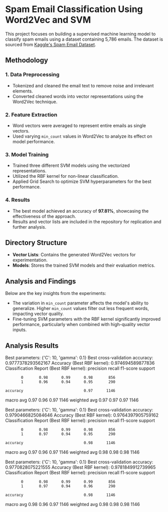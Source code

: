 # Spam Email Classification Using Word2Vec and SVM

This project focuses on building a supervised machine learning model to classify spam emails using a dataset containing 5,786 emails. The dataset is sourced from [Kaggle's Spam Email Dataset](https://www.kaggle.com/datasets/jackksoncsie/spam-email-dataset).

## Methodology

### 1. Data Preprocessing
- Tokenized and cleaned the email text to remove noise and irrelevant elements.
- Converted cleaned words into vector representations using the Word2Vec technique.

### 2. Feature Extraction
- Word vectors were averaged to represent entire emails as single vectors.
- Used varying `min_count` values in Word2Vec to analyze its effect on model performance.

### 3. Model Training
- Trained three different SVM models using the vectorized representations.
- Utilized the RBF kernel for non-linear classification.
- Applied Grid Search to optimize SVM hyperparameters for the best performance.

### 4. Results
- The best model achieved an accuracy of **97.81%**, showcasing the effectiveness of the approach.
- Results and vector lists are included in the repository for replication and further analysis.

## Directory Structure

- **Vector Lists**: Contains the generated Word2Vec vectors for experimentation.
- **Models**: Stores the trained SVM models and their evaluation metrics.

## Analysis and Findings

Below are the key insights from the experiments:

- The variation in `min_count` parameter affects the model's ability to generalize. Higher `min_count` values filter out less frequent words, impacting vector quality.
- Fine-tuning SVM parameters with the RBF kernel significantly improved performance, particularly when combined with high-quality vector inputs.

## Analysis Results
Best parameters: {'C': 10, 'gamma': 0.1}
Best cross-validation accuracy: 0.9777378293562167
Accuracy (Best RBF kernel): 0.974694589877836
Classification Report (Best RBF kernel):
               precision    recall  f1-score   support

           0       0.98      0.99      0.98       856
           1       0.96      0.94      0.95       290

    accuracy                           0.97      1146
   macro avg       0.97      0.96      0.97      1146
weighted avg       0.97      0.97      0.97      1146



Best parameters: {'C': 10, 'gamma': 0.1}
Best cross-validation accuracy: 0.9790466825084646
Accuracy (Best RBF kernel): 0.9764397905759162
Classification Report (Best RBF kernel):
               precision    recall  f1-score   support

           0       0.98      0.99      0.98       856
           1       0.97      0.94      0.95       290

    accuracy                           0.98      1146
   macro avg       0.97      0.96      0.97      1146
weighted avg       0.98      0.98      0.98      1146


Best parameters: {'C': 10, 'gamma': 0.1}
Best cross-validation accuracy: 0.9770828075221555
Accuracy (Best RBF kernel): 0.9781849912739965
Classification Report (Best RBF kernel):
               precision    recall  f1-score   support

           0       0.98      0.99      0.99       856
           1       0.97      0.94      0.96       290

    accuracy                           0.98      1146
   macro avg       0.98      0.96      0.97      1146
weighted avg       0.98      0.98      0.98      1146
